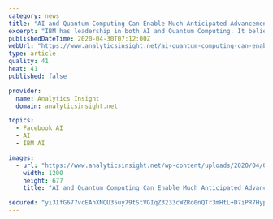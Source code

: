 ```yaml
---
category: news
title: "AI and Quantum Computing Can Enable Much Anticipated Advancements"
excerpt: "IBM has leadership in both AI and Quantum Computing. It believes they will have a functional Quantum Computer in the 2025 timeframe, and this suggests that before 2030 they may also have a system that combines their Watson effort with Quantum computing to create an accurate human-like AI."
publishedDateTime: 2020-04-30T07:12:00Z
webUrl: "https://www.analyticsinsight.net/ai-quantum-computing-can-enable-much-anticipated-advancements/"
type: article
quality: 41
heat: 41
published: false

provider:
  name: Analytics Insight
  domain: analyticsinsight.net

topics:
  - Facebook AI
  - AI
  - IBM AI

images:
  - url: "https://www.analyticsinsight.net/wp-content/uploads/2020/04/Quantum-Computing.jpg"
    width: 1200
    height: 677
    title: "AI and Quantum Computing Can Enable Much Anticipated Advancements"

secured: "yi3IfG677vcEAhXNQU35uy79tStVGIqZ3233cWZRo0nQTr3mHtL+D7iPR7HypeGD9Qzv1CYWnarGn+SzZee23tH5GMxRQLnzgN9RDaAtyi/t8kLJTjAu8tmpT7NO3oiOoXGXCvmN2OJqk9Hi0mV58eCWKrzFzYWJi9qi25PSCxDZcCzWc8mQ9dP6Q6tiTI2d3t9uQWguDx9YIHoF5rRp8L/JS05VHl1eTxL0Sf3bh+c6GArC9sXIMXBblkbRi9Jvo95nr2R8rbF6SWPiVr+/LUhnvaUV3+iR28HZqx45yai/qzsgJd48QguZmIRH3Uov9LZ71Pye4EUPqHf20QKSH0FeUP8zUBUYsDTD9NDA4ILb+V4AJIqcR7xZgiovZNNpwk6tgJzYu11Sr3d01vxP0cIx660qrW4JALnoYhFeXYOeI8SgJmUgsZedkzjWRec9rXbIWVwKCazCwFQQlZz4PjjrDjIukF6OpWT9NQjfLIk=;Uthxtfv/i9+WOyGU4vgaOQ=="
---
```


